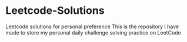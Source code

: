 # Leetcode-Solutions
Leetcode solutions for personal preference
This is the repository I have made to store my personal daily challenge solving practice on LeetCode
